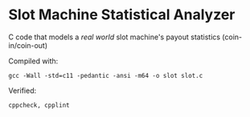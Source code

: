 Slot Machine Statistical Analyzer
==============

C code that models a *real world* slot machine's payout statistics (coin-in/coin-out)

Compiled with:

	gcc -Wall -std=c11 -pedantic -ansi -m64 -o slot slot.c

Verified:

	cppcheck, cpplint
